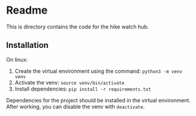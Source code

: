 # Readme
This is directory contains the code for the hike watch hub.
## Installation
On linux:
1. Create the virtual environment using the command: `python3 -m venv venv`
2. Activate the venv: `source venv/bin/activate`
3. Install dependencies: `pip install -r requirements.txt`

Dependencies for the project should be installed in the virtual environment. After working, you can disable the venv with `deactivate`.